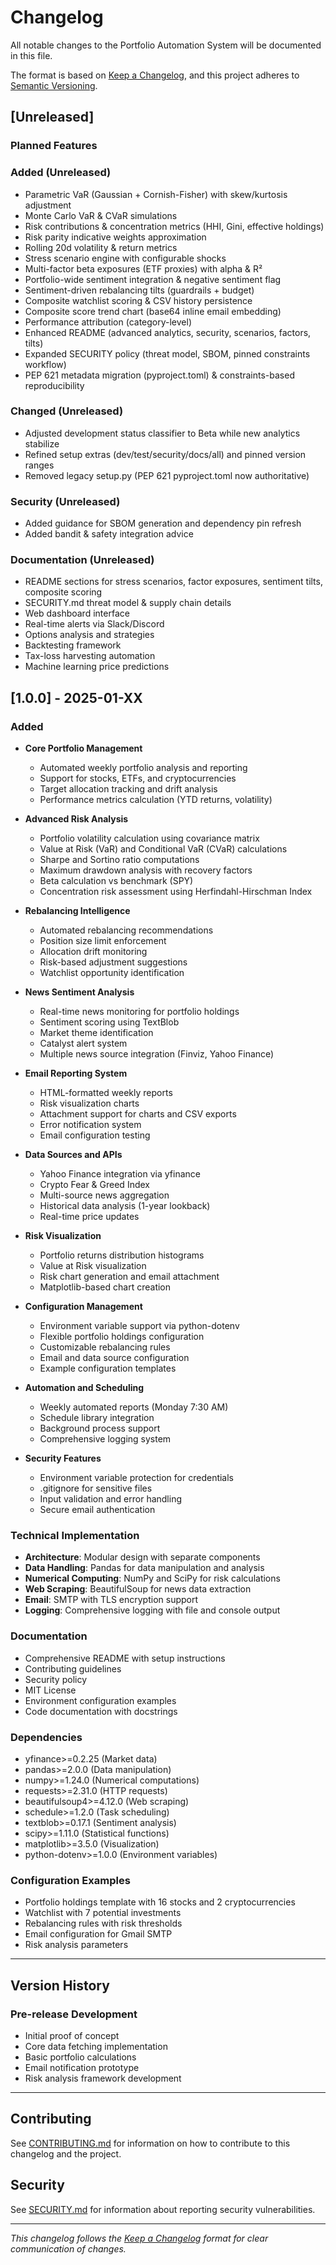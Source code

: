 # Changelog

All notable changes to the Portfolio Automation System will be documented in this file.

The format is based on [Keep a Changelog](https://keepachangelog.com/en/1.0.0/),
and this project adheres to [Semantic Versioning](https://semver.org/spec/v2.0.0.html).

## [Unreleased]

### Planned Features
### Added (Unreleased)
- Parametric VaR (Gaussian + Cornish-Fisher) with skew/kurtosis adjustment
- Monte Carlo VaR & CVaR simulations
- Risk contributions & concentration metrics (HHI, Gini, effective holdings)
- Risk parity indicative weights approximation
- Rolling 20d volatility & return metrics
- Stress scenario engine with configurable shocks
- Multi-factor beta exposures (ETF proxies) with alpha & R²
- Portfolio-wide sentiment integration & negative sentiment flag
- Sentiment-driven rebalancing tilts (guardrails + budget)
- Composite watchlist scoring & CSV history persistence
- Composite score trend chart (base64 inline email embedding)
- Performance attribution (category-level)
- Enhanced README (advanced analytics, security, scenarios, factors, tilts)
- Expanded SECURITY policy (threat model, SBOM, pinned constraints workflow)
- PEP 621 metadata migration (pyproject.toml) & constraints-based reproducibility

### Changed (Unreleased)
- Adjusted development status classifier to Beta while new analytics stabilize
- Refined setup extras (dev/test/security/docs/all) and pinned version ranges
 - Removed legacy setup.py (PEP 621 pyproject.toml now authoritative)

### Security (Unreleased)
- Added guidance for SBOM generation and dependency pin refresh
- Added bandit & safety integration advice

### Documentation (Unreleased)
- README sections for stress scenarios, factor exposures, sentiment tilts, composite scoring
- SECURITY.md threat model & supply chain details
- Web dashboard interface
- Real-time alerts via Slack/Discord
- Options analysis and strategies
- Backtesting framework
- Tax-loss harvesting automation
- Machine learning price predictions

## [1.0.0] - 2025-01-XX

### Added
- **Core Portfolio Management**
  - Automated weekly portfolio analysis and reporting
  - Support for stocks, ETFs, and cryptocurrencies
  - Target allocation tracking and drift analysis
  - Performance metrics calculation (YTD returns, volatility)

- **Advanced Risk Analysis**
  - Portfolio volatility calculation using covariance matrix
  - Value at Risk (VaR) and Conditional VaR (CVaR) calculations
  - Sharpe and Sortino ratio computations
  - Maximum drawdown analysis with recovery factors
  - Beta calculation vs benchmark (SPY)
  - Concentration risk assessment using Herfindahl-Hirschman Index

- **Rebalancing Intelligence**
  - Automated rebalancing recommendations
  - Position size limit enforcement
  - Allocation drift monitoring
  - Risk-based adjustment suggestions
  - Watchlist opportunity identification

- **News Sentiment Analysis**
  - Real-time news monitoring for portfolio holdings
  - Sentiment scoring using TextBlob
  - Market theme identification
  - Catalyst alert system
  - Multiple news source integration (Finviz, Yahoo Finance)

- **Email Reporting System**
  - HTML-formatted weekly reports
  - Risk visualization charts
  - Attachment support for charts and CSV exports
  - Error notification system
  - Email configuration testing

- **Data Sources and APIs**
  - Yahoo Finance integration via yfinance
  - Crypto Fear & Greed Index
  - Multi-source news aggregation
  - Historical data analysis (1-year lookback)
  - Real-time price updates

- **Risk Visualization**
  - Portfolio returns distribution histograms
  - Value at Risk visualization
  - Risk chart generation and email attachment
  - Matplotlib-based chart creation

- **Configuration Management**
  - Environment variable support via python-dotenv
  - Flexible portfolio holdings configuration
  - Customizable rebalancing rules
  - Email and data source configuration
  - Example configuration templates

- **Automation and Scheduling**
  - Weekly automated reports (Monday 7:30 AM)
  - Schedule library integration
  - Background process support
  - Comprehensive logging system

- **Security Features**
  - Environment variable protection for credentials
  - .gitignore for sensitive files
  - Input validation and error handling
  - Secure email authentication

### Technical Implementation
- **Architecture**: Modular design with separate components
- **Data Handling**: Pandas for data manipulation and analysis
- **Numerical Computing**: NumPy and SciPy for risk calculations
- **Web Scraping**: BeautifulSoup for news data extraction
- **Email**: SMTP with TLS encryption support
- **Logging**: Comprehensive logging with file and console output

### Documentation
- Comprehensive README with setup instructions
- Contributing guidelines
- Security policy
- MIT License
- Environment configuration examples
- Code documentation with docstrings

### Dependencies
- yfinance>=0.2.25 (Market data)
- pandas>=2.0.0 (Data manipulation)
- numpy>=1.24.0 (Numerical computations)
- requests>=2.31.0 (HTTP requests)
- beautifulsoup4>=4.12.0 (Web scraping)
- schedule>=1.2.0 (Task scheduling)
- textblob>=0.17.1 (Sentiment analysis)
- scipy>=1.11.0 (Statistical functions)
- matplotlib>=3.5.0 (Visualization)
- python-dotenv>=1.0.0 (Environment variables)

### Configuration Examples
- Portfolio holdings template with 16 stocks and 2 cryptocurrencies
- Watchlist with 7 potential investments
- Rebalancing rules with risk thresholds
- Email configuration for Gmail SMTP
- Risk analysis parameters

---

## Version History

### Pre-release Development
- Initial proof of concept
- Core data fetching implementation
- Basic portfolio calculations
- Email notification prototype
- Risk analysis framework development

---

## Contributing

See [CONTRIBUTING.md](CONTRIBUTING.md) for information on how to contribute to this changelog and the project.

## Security

See [SECURITY.md](SECURITY.md) for information about reporting security vulnerabilities.

---

*This changelog follows the [Keep a Changelog](https://keepachangelog.com/) format for clear communication of changes.*
